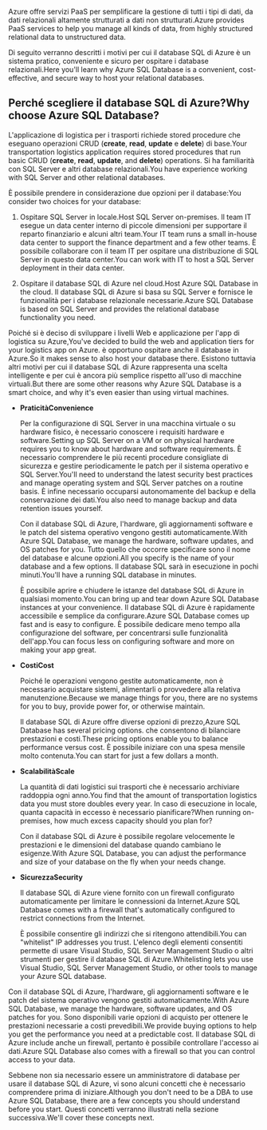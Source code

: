 <span data-ttu-id="1e9ce-101">Azure offre servizi PaaS per semplificare la gestione di tutti i tipi di dati, da dati relazionali altamente strutturati a dati non strutturati.</span><span class="sxs-lookup"><span data-stu-id="1e9ce-101">Azure provides PaaS services to help you manage all kinds of data, from highly structured relational data to unstructured data.</span></span>

<span data-ttu-id="1e9ce-102">Di seguito verranno descritti i motivi per cui il database SQL di Azure è un sistema pratico, conveniente e sicuro per ospitare i database relazionali.</span><span class="sxs-lookup"><span data-stu-id="1e9ce-102">Here you'll learn why Azure SQL Database is a convenient, cost-effective, and secure way to host your relational databases.</span></span>

## <a name="why-choose-azure-sql-database"></a><span data-ttu-id="1e9ce-103">Perché scegliere il database SQL di Azure?</span><span class="sxs-lookup"><span data-stu-id="1e9ce-103">Why choose Azure SQL Database?</span></span>

<span data-ttu-id="1e9ce-104">L'applicazione di logistica per i trasporti richiede stored procedure che eseguano operazioni CRUD (**create**, **read**, **update** e **delete**) di base.</span><span class="sxs-lookup"><span data-stu-id="1e9ce-104">Your transportation logistics application requires stored procedures that run basic CRUD (**create**, **read**, **update**, and **delete**) operations.</span></span> <span data-ttu-id="1e9ce-105">Si ha familiarità con SQL Server e altri database relazionali.</span><span class="sxs-lookup"><span data-stu-id="1e9ce-105">You have experience working with SQL Server and other relational databases.</span></span>

<span data-ttu-id="1e9ce-106">È possibile prendere in considerazione due opzioni per il database:</span><span class="sxs-lookup"><span data-stu-id="1e9ce-106">You consider two choices for your database:</span></span>

1. <span data-ttu-id="1e9ce-107">Ospitare SQL Server in locale.</span><span class="sxs-lookup"><span data-stu-id="1e9ce-107">Host SQL Server on-premises.</span></span> <span data-ttu-id="1e9ce-108">Il team IT esegue un data center interno di piccole dimensioni per supportare il reparto finanziario e alcuni altri team.</span><span class="sxs-lookup"><span data-stu-id="1e9ce-108">Your IT team runs a small in-house data center to support the finance department and a few other teams.</span></span> <span data-ttu-id="1e9ce-109">È possibile collaborare con il team IT per ospitare una distribuzione di SQL Server in questo data center.</span><span class="sxs-lookup"><span data-stu-id="1e9ce-109">You can work with IT to host a SQL Server deployment in their data center.</span></span>

1. <span data-ttu-id="1e9ce-110">Ospitare il database SQL di Azure nel cloud.</span><span class="sxs-lookup"><span data-stu-id="1e9ce-110">Host Azure SQL Database in the cloud.</span></span> <span data-ttu-id="1e9ce-111">Il database SQL di Azure si basa su SQL Server e fornisce le funzionalità per i database relazionale necessarie.</span><span class="sxs-lookup"><span data-stu-id="1e9ce-111">Azure SQL Database is based on SQL Server and provides the relational database functionality you need.</span></span>

<span data-ttu-id="1e9ce-112">Poiché si è deciso di sviluppare i livelli Web e applicazione per l'app di logistica su Azure,</span><span class="sxs-lookup"><span data-stu-id="1e9ce-112">You've decided to build the web and application tiers for your logistics app on Azure.</span></span> <span data-ttu-id="1e9ce-113">è opportuno ospitare anche il database in Azure.</span><span class="sxs-lookup"><span data-stu-id="1e9ce-113">So it makes sense to also host your database there.</span></span> <span data-ttu-id="1e9ce-114">Esistono tuttavia altri motivi per cui il database SQL di Azure rappresenta una scelta intelligente e per cui è ancora più semplice rispetto all'uso di macchine virtuali.</span><span class="sxs-lookup"><span data-stu-id="1e9ce-114">But there are some other reasons why Azure SQL Database is a smart choice, and why it's even easier than using virtual machines.</span></span>

- <span data-ttu-id="1e9ce-115">**Praticità**</span><span class="sxs-lookup"><span data-stu-id="1e9ce-115">**Convenience**</span></span>

    <span data-ttu-id="1e9ce-116">Per la configurazione di SQL Server in una macchina virtuale o su hardware fisico, è necessario conoscere i requisiti hardware e software.</span><span class="sxs-lookup"><span data-stu-id="1e9ce-116">Setting up SQL Server on a VM or on physical hardware requires you to know about hardware and software requirements.</span></span> <span data-ttu-id="1e9ce-117">È necessario comprendere le più recenti procedure consigliate di sicurezza e gestire periodicamente le patch per il sistema operativo e SQL Server.</span><span class="sxs-lookup"><span data-stu-id="1e9ce-117">You'll need to understand the latest security best practices and manage operating system and SQL Server patches on a routine basis.</span></span> <span data-ttu-id="1e9ce-118">È infine necessario occuparsi autonomamente del backup e della conservazione dei dati.</span><span class="sxs-lookup"><span data-stu-id="1e9ce-118">You also need to manage backup and data retention issues yourself.</span></span>

    <span data-ttu-id="1e9ce-119">Con il database SQL di Azure, l'hardware, gli aggiornamenti software e le patch del sistema operativo vengono gestiti automaticamente.</span><span class="sxs-lookup"><span data-stu-id="1e9ce-119">With Azure SQL Database, we manage the hardware, software updates, and OS patches for you.</span></span> <span data-ttu-id="1e9ce-120">Tutto quello che occorre specificare sono il nome del database e alcune opzioni.</span><span class="sxs-lookup"><span data-stu-id="1e9ce-120">All you specify is the name of your database and a few options.</span></span> <span data-ttu-id="1e9ce-121">Il database SQL sarà in esecuzione in pochi minuti.</span><span class="sxs-lookup"><span data-stu-id="1e9ce-121">You'll have a running SQL database in minutes.</span></span>

    <span data-ttu-id="1e9ce-122">È possibile aprire e chiudere le istanze del database SQL di Azure in qualsiasi momento.</span><span class="sxs-lookup"><span data-stu-id="1e9ce-122">You can bring up and tear down Azure SQL Database instances at your convenience.</span></span> <span data-ttu-id="1e9ce-123">Il database SQL di Azure è rapidamente accessibile e semplice da configurare.</span><span class="sxs-lookup"><span data-stu-id="1e9ce-123">Azure SQL Database comes up fast and is easy to configure.</span></span> <span data-ttu-id="1e9ce-124">È possibile dedicare meno tempo alla configurazione del software, per concentrarsi sulle funzionalità dell'app.</span><span class="sxs-lookup"><span data-stu-id="1e9ce-124">You can focus less on configuring software and more on making your app great.</span></span>

- <span data-ttu-id="1e9ce-125">**Costi**</span><span class="sxs-lookup"><span data-stu-id="1e9ce-125">**Cost**</span></span>

    <span data-ttu-id="1e9ce-126">Poiché le operazioni vengono gestite automaticamente, non è necessario acquistare sistemi, alimentarli o provvedere alla relativa manutenzione.</span><span class="sxs-lookup"><span data-stu-id="1e9ce-126">Because we manage things for you, there are no systems for you to buy, provide power for, or otherwise maintain.</span></span>

    <span data-ttu-id="1e9ce-127">Il database SQL di Azure offre diverse opzioni di prezzo,</span><span class="sxs-lookup"><span data-stu-id="1e9ce-127">Azure SQL Database has several pricing options.</span></span> <span data-ttu-id="1e9ce-128">che consentono di bilanciare prestazioni e costi.</span><span class="sxs-lookup"><span data-stu-id="1e9ce-128">These pricing options enable you to balance performance versus cost.</span></span> <span data-ttu-id="1e9ce-129">È possibile iniziare con una spesa mensile molto contenuta.</span><span class="sxs-lookup"><span data-stu-id="1e9ce-129">You can start for just a few dollars a month.</span></span>

- <span data-ttu-id="1e9ce-130">**Scalabilità**</span><span class="sxs-lookup"><span data-stu-id="1e9ce-130">**Scale**</span></span>

    <span data-ttu-id="1e9ce-131">La quantità di dati logistici sui trasporti che è necessario archiviare raddoppia ogni anno.</span><span class="sxs-lookup"><span data-stu-id="1e9ce-131">You find that the amount of transportation logistics data you must store doubles every year.</span></span> <span data-ttu-id="1e9ce-132">In caso di esecuzione in locale, quanta capacità in eccesso è necessario pianificare?</span><span class="sxs-lookup"><span data-stu-id="1e9ce-132">When running on-premises, how much excess capacity should you plan for?</span></span>

    <span data-ttu-id="1e9ce-133">Con il database SQL di Azure è possibile regolare velocemente le prestazioni e le dimensioni del database quando cambiano le esigenze.</span><span class="sxs-lookup"><span data-stu-id="1e9ce-133">With Azure SQL Database, you can adjust the performance and size of your database on the fly when your needs change.</span></span>

- <span data-ttu-id="1e9ce-134">**Sicurezza**</span><span class="sxs-lookup"><span data-stu-id="1e9ce-134">**Security**</span></span>

    <span data-ttu-id="1e9ce-135">Il database SQL di Azure viene fornito con un firewall configurato automaticamente per limitare le connessioni da Internet.</span><span class="sxs-lookup"><span data-stu-id="1e9ce-135">Azure SQL Database comes with a firewall that's automatically configured to restrict connections from the Internet.</span></span>

    <span data-ttu-id="1e9ce-136">È possibile consentire gli indirizzi che si ritengono attendibili.</span><span class="sxs-lookup"><span data-stu-id="1e9ce-136">You can "whitelist" IP addresses you trust.</span></span> <span data-ttu-id="1e9ce-137">L'elenco degli elementi consentiti permette di usare Visual Studio, SQL Server Management Studio o altri strumenti per gestire il database SQL di Azure.</span><span class="sxs-lookup"><span data-stu-id="1e9ce-137">Whitelisting lets you use Visual Studio, SQL Server Management Studio, or other tools to manage your Azure SQL database.</span></span>

<span data-ttu-id="1e9ce-138">Con il database SQL di Azure, l'hardware, gli aggiornamenti software e le patch del sistema operativo vengono gestiti automaticamente.</span><span class="sxs-lookup"><span data-stu-id="1e9ce-138">With Azure SQL Database, we manage the hardware, software updates, and OS patches for you.</span></span> <span data-ttu-id="1e9ce-139">Sono disponibili varie opzioni di acquisto per ottenere le prestazioni necessarie a costi prevedibili.</span><span class="sxs-lookup"><span data-stu-id="1e9ce-139">We provide buying options to help you get the performance you need at a predictable cost.</span></span> <span data-ttu-id="1e9ce-140">Il database SQL di Azure include anche un firewall, pertanto è possibile controllare l'accesso ai dati.</span><span class="sxs-lookup"><span data-stu-id="1e9ce-140">Azure SQL Database also comes with a firewall so that you can control access to your data.</span></span>

<span data-ttu-id="1e9ce-141">Sebbene non sia necessario essere un amministratore di database per usare il database SQL di Azure, vi sono alcuni concetti che è necessario comprendere prima di iniziare.</span><span class="sxs-lookup"><span data-stu-id="1e9ce-141">Although you don't need to be a DBA to use Azure SQL Database, there are a few concepts you should understand before you start.</span></span> <span data-ttu-id="1e9ce-142">Questi concetti verranno illustrati nella sezione successiva.</span><span class="sxs-lookup"><span data-stu-id="1e9ce-142">We'll cover these concepts next.</span></span>
